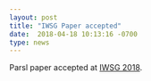 ```yaml
---
layout: post
title: "IWSG Paper accepted"
date:  2018-04-18 10:13:16 -0700
type: news
---
```

Parsl paper accepted at [IWSG 2018](https://sites.google.com/a/nd.edu/iwsg2018/).
